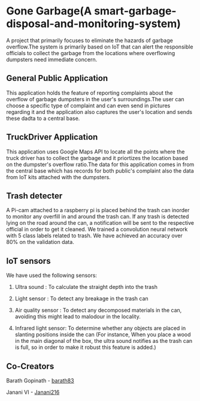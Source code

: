 # Gone Garbage(A smart-garbage-disposal-and-monitoring-system)

A project that primarily focuses to eliminate the hazards of garbage overflow.The system is primarily based on IoT that can alert the responsible officials to collect the garbage from the locations where overflowing dumpsters need immediate concern.

## General Public Application

This application holds the feature of reporting complaints about the overflow of garbage dumpsters in the user's surroundings.The user can choose a specific type of complaint and can even send in pictures regarding it and the application also captures the user's location and sends these dadta to a central base.


## TruckDriver Application

This application uses Google Maps API to locate all the points where the truck driver has to collect the garbage and it priortizes the location based on the dumpster's overflow ratio.The data for this application comes in from the central base which has records for both public's complaint also the data from IoT kits attached with the dumpsters. 

## Trash detecter
A Pi-cam attached to a raspberry pi is placed behind the trash can inorder to monitor any overfill in and around the trash can. If any trash is detected lying on the road around the can, a notification will be sent to the respective official in order to get it cleaned. We trained a convolution neural network with 5 class labels related to trash. We have achieved an accuracy over 80% on the validation data. 

## IoT sensors
We have used the following sensors:
1. Ultra sound          : To calculate the straight depth into the trash

2. Light sensor         : To detect any breakage in the trash can

3. Air quality sensor   : To detect any decomposed materials in the can, avoiding this might lead to malodour in the locality.

4. Infrared light sensor: To determine whether any objects are placed in slanting positions inside the can
(For instance, When you place a wood in the main diagonal of the box, the ultra sound notifies as the trash can is full, so in order to make it robust this feature is added.)

## Co-Creators

<p>Barath Gopinath - <span><a href="https://github.com/barath83"/>barath83</span></a></p>
<p>Janani VI - <span><a href="https://github.com/Janani216"/>Janani216</span></a></p>


